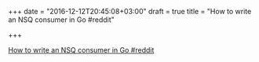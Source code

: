 +++
date = "2016-12-12T20:45:08+03:00"
draft = true
title = "How to write an NSQ consumer in Go  #reddit"

+++

<p><a href="https://t.co/OVGWC2KeCo">How to write an NSQ consumer in Go  #reddit</a></p>

